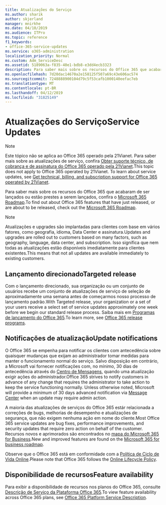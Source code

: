 ```yaml
---
title: Atualizações do Serviço
ms.author: sharik
author: skjerland
manager: mnirkhe
ms.date: 04/10/2019
ms.audience: ITPro
ms.topic: reference
f1_keywords:
- office-365-service-updates
ms.service: o365-administration
localization_priority: Normal
ms.custom: Adm_ServiceDesc
ms.assetid: 5189063a-f835-40e1-bdb8-e3dd4ecb3323
description: Para saber mais sobre os recursos do Office 365 que acabaram de ser lançados ou estão prestes a serem lançados, confira o Microsoft 365 Roadmap.
ms.openlocfilehash: 7d20dac14670a2e158125f507a69c43e606ac574
ms.sourcegitcommit: 7248888900104d79c5f53cafb1000140eefac7eb
ms.translationtype: MT
ms.contentlocale: pt-BR
ms.lasthandoff: 04/12/2019
ms.locfileid: "31825149"
---
```

# <a name="service-updates"></a><span data-ttu-id="8acbf-103">Atualizações do Serviço</span><span class="sxs-lookup"><span data-stu-id="8acbf-103">Service Updates</span></span>

> [!NOTE]
> <span data-ttu-id="8acbf-p101">Este tópico não se aplica ao Office 365 operado pela 21Vianet. Para saber mais sobre as atualizações de serviço, confira [Obter suporte técnico, de cobrança e de assinatura do Office 365 operado pela 21Vianet](http://go.microsoft.com/fwlink/?LinkID=733350&amp;clcid=0x409).</span><span class="sxs-lookup"><span data-stu-id="8acbf-p101">This topic does not apply to Office 365 operated by 21Vianet. To learn about service updates, see [Get technical, billing, and subscription support for Office 365 operated by 21Vianet](http://go.microsoft.com/fwlink/?LinkID=733350&amp;clcid=0x409).</span></span> 
  
<span data-ttu-id="8acbf-106">Para saber mais sobre os recursos do Office 365 que acabaram de ser lançados ou estão prestes a serem lançados, confira o [Microsoft 365 Roadmap](https://go.microsoft.com/fwlink/?LinkId=509914).</span><span class="sxs-lookup"><span data-stu-id="8acbf-106">To find out about Office 365 features that have just released, or are about to be released, check out the [Microsoft 365 Roadmap](https://go.microsoft.com/fwlink/?LinkId=509914).</span></span>
  
> [!NOTE]
> <span data-ttu-id="8acbf-107">Atualizações e upgrades são implantadas para clientes com base em vários fatores, como geografia, idioma, Data Center e assinatura.</span><span class="sxs-lookup"><span data-stu-id="8acbf-107">Updates and upgrades are rolled out to customers based on many factors, such as geography, language, data center, and subscription.</span></span> <span data-ttu-id="8acbf-108">Isso significa que nem todas as atualizações estão disponíveis imediatamente para clientes existentes.</span><span class="sxs-lookup"><span data-stu-id="8acbf-108">This means that not all updates are available immediately to existing customers.</span></span> 
  
## <a name="targeted-release"></a><span data-ttu-id="8acbf-109">Lançamento direcionado</span><span class="sxs-lookup"><span data-stu-id="8acbf-109">Targeted release</span></span>

<span data-ttu-id="8acbf-110">Com o lançamento direcionado, sua organização ou um conjunto de usuários recebe um conjunto de atualizações de serviço de seleção de aproximadamente uma semana antes de começarmos nosso processo de lançamento padrão.</span><span class="sxs-lookup"><span data-stu-id="8acbf-110">With Targeted release, your organization or a set of your users receive a select set of service updates approximately one week before we begin our standard release process.</span></span> <span data-ttu-id="8acbf-111">Saiba mais em [Programas de lançamento do Office 365](https://go.microsoft.com/fwlink/p/?LinkId=509823).</span><span class="sxs-lookup"><span data-stu-id="8acbf-111">To learn more, see [Office 365 release programs](https://go.microsoft.com/fwlink/p/?LinkId=509823).</span></span> 
  
## <a name="update-notifications"></a><span data-ttu-id="8acbf-112">Notificações de atualização</span><span class="sxs-lookup"><span data-stu-id="8acbf-112">Update notifications</span></span>

<span data-ttu-id="8acbf-p104">O Office 365 se empenha para notificar os clientes com antecedência sobre quaisquer mudanças que exijam ao administrador tomar medidas para manter o funcionamento normal do serviço. Salvo disposição em contrário, a Microsoft vai fornecer notificações com, no mínimo, 30 dias de antecedência através do [Centro de Mensagens](http://technet.microsoft.com/library/38FB3333-BFCC-4340-A37B-DEDA509C209.aspx), quando uma atualização exigir ações do administrador.</span><span class="sxs-lookup"><span data-stu-id="8acbf-p104">Office 365 strives to notify customers in advance of any change that requires the administrator to take action to keep the service functioning normally. Unless otherwise noted, Microsoft will provide a minimum of 30 days advanced notification via [Message Center](http://technet.microsoft.com/library/38FB3333-BFCC-4340-A37B-DEDA509C209.aspx) when an update may require admin action.</span></span> 
  
<span data-ttu-id="8acbf-115">A maioria das atualizações de serviços do Office 365 estár relacionada a correções de bugs, melhorias de desempenho e atualizações de segurança, que não exigem nenhuma ação em nome do cliente.</span><span class="sxs-lookup"><span data-stu-id="8acbf-115">Most Office 365 service updates are bug fixes, performance improvements, and security updates that require zero action on behalf of the customer.</span></span> <span data-ttu-id="8acbf-116">Recursos novos e aprimorados são encontrados no [mapa do Microsoft 365 for Business](http://roadmap.office.com/).</span><span class="sxs-lookup"><span data-stu-id="8acbf-116">New and improved features are found on the [Microsoft 365 for business roadmap](http://roadmap.office.com/).</span></span>
  
<span data-ttu-id="8acbf-117">Observe que o Office 365 está em conformidade com a [Política de Ciclo de Vida Online](https://support.microsoft.com/lifecycle#gp/osslpolicy).</span><span class="sxs-lookup"><span data-stu-id="8acbf-117">Please note that Office 365 follows the [Online Lifecycle Policy](https://support.microsoft.com/lifecycle#gp/osslpolicy).</span></span>
  
## <a name="feature-availability"></a><span data-ttu-id="8acbf-118">Disponibilidade de recursos</span><span class="sxs-lookup"><span data-stu-id="8acbf-118">Feature availability</span></span>

<span data-ttu-id="8acbf-119">Para exibir a disponibilidade de recursos nos planos do Office 365, consulte [Descrição de Serviço da Plataforma Office 365](https://technet.microsoft.com/library/office-365-platform-service-description.aspx).</span><span class="sxs-lookup"><span data-stu-id="8acbf-119">To view feature availability across Office 365 plans, see [Office 365 Platform Service Description](https://technet.microsoft.com/library/office-365-platform-service-description.aspx).</span></span>
  

